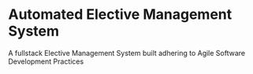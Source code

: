 # Automated Elective Management System
A fullstack Elective Management System built adhering to Agile Software Development Practices
